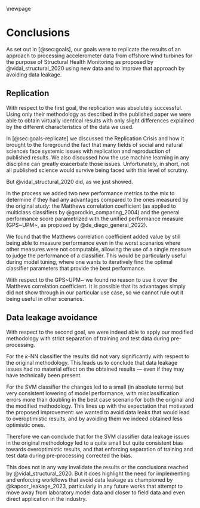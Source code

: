 \newpage
# Conclusions
<!--  Segons els resultats obtinguts, conclusions, limitacions i extensions futures -->

As set out in [@sec:goals], our goals were to replicate the results of an approach to processing accelerometer data from offshore wind turbines for the purpose of Structural Health Monitoring as proposed by @vidal_structural_2020 using new data and to improve that approach by avoiding data leakage.

## Replication
With respect to the first goal, the replication was absolutely successful. Using only their methodology as described in the published paper we were able to obtain virtually identical results with only slight differences explained by the different characteristics of the data we used.

In [@sec:goals-replicate] we discussed the Replication Crisis and how it brought to the foreground the fact that many fields of social and natural sciences face systemic issues with replication and reproduction of published results. We also discussed how the use machine learning in any discipline can greatly exacerbate those issues. Unfortunately, in short, not all published science would survive being faced with this level of scrutiny.

But @vidal_structural_2020 did, as we just showed.

In the process we added two new performance metrics to the mix to determine if they had any advantages compared to the ones measured by the original study: the Matthews correlation coefficient (as applied to multiclass classifiers by @gorodkin_comparing_2004) and the general performance score parametrized with the unified performance measure (GPS~UPM~, as proposed by @de_diego_general_2022).

We found that the Matthews correlation coefficient added value by still being able to measure performance even in the worst scenarios where other measures were not computable, allowing the use of a single measure to judge the performance of a classifier. This would be particularly useful during model tuning, where one wants to iteratively find the optimal classifier parameters that provide the best performance.

With respect to the GPS~UPM~ we found no reason to use it over the Matthews correlation coefficient. It is possible that its advantages simply did not show through in our particular use case, so we cannot rule out it being useful in other scenarios.

## Data leakage avoidance
With respect to the second goal, we were indeed able to apply our modified methodology with strict separation of training and test data during pre-processing.

For the _k_-NN classifier the results did not vary significantly with respect to the original methodology. This leads us to conclude that data leakage issues had no material effect on the obtained results — even if they may have technically been present.

For the SVM classifier the changes led to a small (in absolute terms) but very consistent lowering of model performance, with misclassification errors more than doubling in the best case scenario for both the original and the modified methodology. This lines up with the expectation that motivated the proposed improvement: we wanted to avoid data leaks that would lead to overoptimistic results, and by avoiding them we indeed obtained less optimistic ones.

Therefore we can conclude that for the SVM classifier data leakage issues in the original methodology led to a quite small but quite consistent bias towards overoptimistic results, and that enforcing separation of training and test data during pre-processing corrected the bias.

This does not in any way invalidate the results or the conclusions reached by @vidal_structural_2020. But it does highlight the need for implementing and enforcing workflows that avoid data leakage as championed by @kapoor_leakage_2023, particularly in any future works that attempt to move away from laboratory model data and closer to field data and even direct application in the industry.
